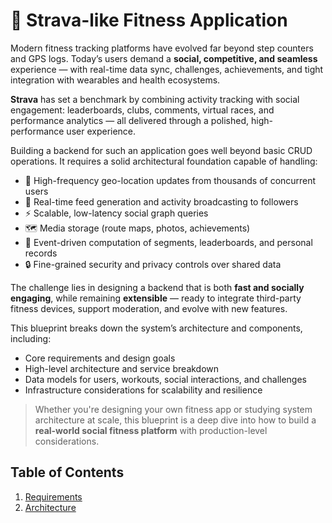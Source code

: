 # 🚴 Strava-like Fitness Application

Modern fitness tracking platforms have evolved far beyond step counters and GPS logs. Today’s users demand a **social, competitive, and seamless** experience — with real-time data sync, challenges, achievements, and tight integration with wearables and health ecosystems.

**Strava** has set a benchmark by combining activity tracking with social engagement: leaderboards, clubs, comments, virtual races, and performance analytics — all delivered through a polished, high-performance user experience.

Building a backend for such an application goes well beyond basic CRUD operations. It requires a solid architectural foundation capable of handling:

- 📍 High-frequency geo-location updates from thousands of concurrent users  
- 🧵 Real-time feed generation and activity broadcasting to followers  
- ⚡ Scalable, low-latency social graph queries  
- 🗺️ Media storage (route maps, photos, achievements)  
- 🧮 Event-driven computation of segments, leaderboards, and personal records  
- 🔒 Fine-grained security and privacy controls over shared data  

The challenge lies in designing a backend that is both **fast and socially engaging**, while remaining **extensible** — ready to integrate third-party fitness devices, support moderation, and evolve with new features.

This blueprint breaks down the system’s architecture and components, including:

- Core requirements and design goals  
- High-level architecture and service breakdown  
- Data models for users, workouts, social interactions, and challenges  
- Infrastructure considerations for scalability and resilience  

> Whether you're designing your own fitness app or studying system architecture at scale, this blueprint is a deep dive into how to build a **real-world social fitness platform** with production-level considerations.

## Table of Contents

1. [Requirements](docs/requirements.md)
2. [Architecture](docs/architecture.md)
